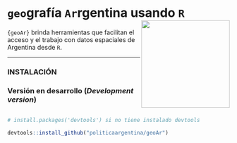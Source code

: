 
# `geo`grafía `Ar`rgentina usando `R` <a><img src="https://github.com/politicaargentina/data_warehouse/blob/master/hex/geoAr.png?raw=true" width="200" align="right" /></a>


`{geoAr}` brinda herramientas que facilitan el acceso y el trabajo con datos espaciales de Argentina desde `R`. 



---

### INSTALACIÓN

### Versión en desarrollo (*Development version*) 

```r

# install.packages('devtools') si no tiene instalado devtools

devtools::install_github("politicaargentina/geoAr")

```
